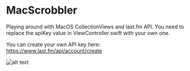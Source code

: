 # MacScrobbler

Playing around with MacOS CollectionViews and last.fm API.
You need to replace the apiKey value in ViewController.swift with your own one.

You can create your own API key here: https://www.last.fm/api/account/create

![alt text](https://i.imgur.com/F5EUeEs.jpg "MacOS Collectionviews")

